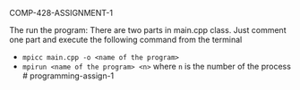 COMP-428-ASSIGNMENT-1

The run the program:
There are two parts in main.cpp class. Just comment one part and execute the following 
command from the  terminal
- ```mpicc main.cpp -o <name of the program>```
- ```mpirun <name of the program> <n>``` where ```n``` is the number of the process # programming-assign-1
